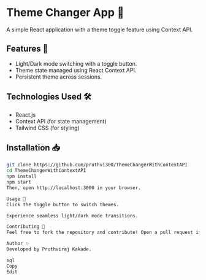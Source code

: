 # Theme Changer App 🎨

A simple React application with a theme toggle feature using Context API.

## Features 🌟
- Light/Dark mode switching with a toggle button.
- Theme state managed using React Context API.
- Persistent theme across sessions.

## Technologies Used 🛠️
- React.js
- Context API (for state management)
- Tailwind CSS (for styling)

## Installation 📥
```sh
git clone https://github.com/pruthvi300/ThemeChangerWithContextAPI
cd ThemeChangerWithContextAPI
npm install
npm start
Then, open http://localhost:3000 in your browser.

Usage 📌
Click the toggle button to switch themes.

Experience seamless light/dark mode transitions.

Contributing 🤝
Feel free to fork the repository and contribute! Open a pull request if you have any improvements.

Author ✨
Developed by Pruthviraj Kakade.

sql
Copy
Edit
